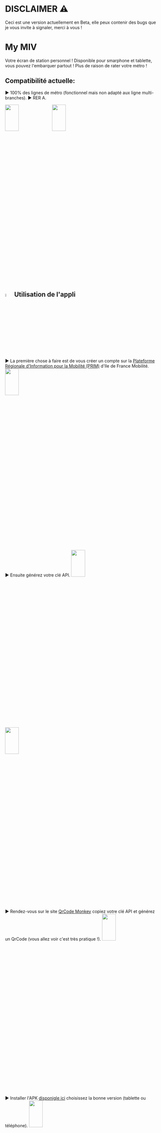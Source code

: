 # DISCLAIMER ⚠️ 
Ceci est une version actuellement en Beta, elle peux contenir des bugs que je vous invite à signaler, merci à vous !

# My MIV
Votre écran de station personnel ! Disponible pour smarphone et tablette, vous pouvez l'embarquer partout ! Plus de raison de rater votre métro !

## Compatibilité actuelle:
▶️ 100% des lignes de métro (fonctionnel mais non adapté aux ligne multi-branches).
▶️ RER A.

<img src="https://srv.fbr.ninja/index.php/s/59d8HRRpZ4zLcMe/preview"  width="30%" height="15%"> <img src="https://srv.fbr.ninja/index.php/s/zcdn7r4cgrpo3cX/preview"  width="30%" height="15%">



## <img src="https://srv.fbr.ninja/index.php/s/rXEXdGnkEeQiBBR/preview"  width="5%" height="5%"> Utilisation de l'appli

▶️ La première chose à faire est de vous créer un compte sur la [Plateforme Régionale d'Information pour la Mobilité (PRIM)](https://go.fbr.ninja/progattiny) d'Ile de France Mobilité.
<img src="https://srv.fbr.ninja/index.php/s/59d8HRRpZ4zLcMe/preview"  width="30%" height="15%">


▶️ Ensuite générez votre clé API.
<img src="https://srv.fbr.ninja/index.php/s/59d8HRRpZ4zLcMe/preview"  width="30%" height="15%"> <img src="https://srv.fbr.ninja/index.php/s/59d8HRRpZ4zLcMe/preview"  width="30%" height="15%">


▶ Rendez-vous sur le site [QrCode Monkey](https://go.fbr.ninja/progattiny) copiez votre clé API et générez un QrCode (vous allez voir c'est très pratique !).
<img src="https://srv.fbr.ninja/index.php/s/59d8HRRpZ4zLcMe/preview"  width="30%" height="15%">


▶ Installer l'APK [disponigle ici](https://go.fbr.ninja/progattiny) choisissez la bonne version (tablette ou téléphone).
<img src="https://srv.fbr.ninja/index.php/s/59d8HRRpZ4zLcMe/preview"  width="30%" height="15%">


▶ Si votre apareil vous le demande [autorisez les sources inconnues](https://go.fbr.ninja/progattiny).


▶ Une fois dans l'application, entrez votre clé API ou scannez le QrCode précédement créer !
<img src="https://srv.fbr.ninja/index.php/s/59d8HRRpZ4zLcMe/preview"  width="30%" height="15%">


▶ Le stopPoint correspond à l'identifiant du quai que vous souhaitez programmer, pour le trouver, [rendez vous ici](https://go.fbr.ninja/progattiny).
<img src="https://srv.fbr.ninja/index.php/s/59d8HRRpZ4zLcMe/preview"  width="30%" height="15%">


▶ Cherchez votre station, filtrez votre mode de transport pour plus de facilité.
<img src="https://srv.fbr.ninja/index.php/s/59d8HRRpZ4zLcMe/preview"  width="30%" height="15%">


▶ Une ligne passant dans une station à minimum 2 stopPoint (arID) le quai allez et le quai retour, il vous suffit de tester l'un des deux (menu automatique en developpement de mon coté).
<img src="https://srv.fbr.ninja/index.php/s/59d8HRRpZ4zLcMe/preview"  width="30%" height="15%">

Et voilà ! Plus aucun train ou métro ne vous échapera !
